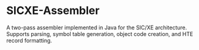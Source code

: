 # SICXE-Assembler
A two-pass assembler implemented in Java for the SIC/XE architecture. Supports parsing, symbol table generation, object code creation, and HTE record formatting.
